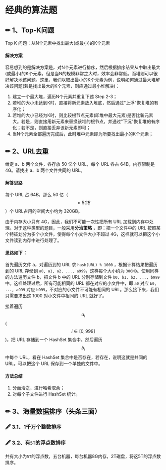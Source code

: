 # 经典的算法题

## ✏ 1、Top-K问题

Top K 问题：从N个元素中找出最大\(或最小\)的K个元素

#### 解决方案

容易想到的是解决方案是，对N个元素进行排序，然后根据排序结果从中取出最大\(或最小\)的K个元素，但是当N的规模非常之大时，效率会非常低。而堆则可以很好解决地该问题。这里，我们以取出最小的K个元素为例，说明如何通过最大堆解决该问题\(若是找出最大的K个元素，则应通过最小堆解决\)：

1. 建立一个最大堆，遍历N个元素并重复下述 Step 2-3；
2. 若堆的大小未达到K时，直接将新元素放入堆底，然后通过"上浮"恢复堆的有序化；
3. 若堆的大小已经为K时，则比较根节点元素\(即堆中最大元素\)是否比新元素大。若是，则直接用新元素来替换该堆的根节点，并通过"下沉"恢复堆的有序化；若不是，则直接丢弃该新元素即可；
4. 当N个元素全部遍历完成后，此时堆中元素即为所要找出最小的K个元素；

## ✏ 2、URL去重

给定 a、b 两个文件，各存放 50 亿个 URL，每个 URL 各占 64B，内存限制是 4G。请找出 a、b 两个文件共同的 URL。

#### 解答思路

每个 URL 占 64B，那么 50 亿（ $$\approx 5GB$$ ）个 URL占用的空间大小约为 320GB。

由于内存大小只有 4G，因此，我们不可能一次性把所有 URL 加载到内存中处理。对于这种类型的题目，一般采用**分治策略** ，即：把一个文件中的 URL 按照某个特征划分为多个小文件，使得每个小文件大小不超过 4G，这样就可以把这个小文件读到内存中进行处理了。

#### **思路如下** ：

首先遍历文件 a，对遍历到的 URL 求 `hash(URL) % 1000` ，根据计算结果把遍历到的 URL 存储到 `a0, a1, a2, ..., a999`，这样每个大小约为 `300MB`。使用同样的方法遍历文件 b，把文件 b 中的 URL 分别存储到文件 `b0, b1, b2, ..., b999` 中。这样处理过后，所有可能相同的 URL 都在对应的小文件中，即 `a0` 对应 `b0, ..., a999` 对应 `b999`，不对应的小文件不可能有相同的 URL。那么接下来，我们只需要求出这 1000 对小文件中相同的 URL 就好了。

接着遍历 $$a_i$$ \( $$i\in[0,999]$$ \)，把 URL 存储到一个 HashSet 集合中。然后遍历 $$b_i$$ 中每个 URL，看在 HashSet 集合中是否存在，若存在，说明这就是共同的 URL，可以把这个 URL 保存到一个单独的文件中。

#### 方法总结

1. 分而治之，进行哈希取余；
2. 对每个子文件进行 HashSet 统计。

## ✏ 3、海量数据排序（头条三面）

### 🖋 3.1、1千万个整数排序

### 🖋 3.2、有`5T`的浮点数排序

共有大小为`5T`的浮点数，五台机器，每台机器8G内存，2T磁盘，将这5T的浮点数排序。

